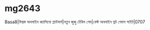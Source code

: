 # mg2643
Basa8|বিশ্বস্ত অনলাইন ক্যাসিনো প্ল্যাটফর্ম|নতুন জুজু টেবিল গেম|বেস্ট অনলাইন স্লট গেমস সাইট|0707
